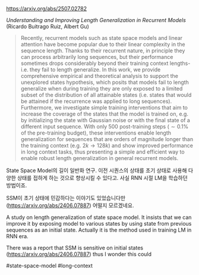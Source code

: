 https://arxiv.org/abs/2507.02782

*Understanding and Improving Length Generalization in Recurrent Models* (Ricardo Buitrago Ruiz, Albert Gu)

> Recently, recurrent models such as state space models and linear attention have become popular due to their linear complexity in the sequence length. Thanks to their recurrent nature, in principle they can process arbitrarily long sequences, but their performance sometimes drops considerably beyond their training context lengths-i.e. they fail to length generalize. In this work, we provide comprehensive empirical and theoretical analysis to support the unexplored states hypothesis, which posits that models fail to length generalize when during training they are only exposed to a limited subset of the distribution of all attainable states (i.e. states that would be attained if the recurrence was applied to long sequences). Furthermore, we investigate simple training interventions that aim to increase the coverage of the states that the model is trained on, e.g. by initializing the state with Gaussian noise or with the final state of a different input sequence. With only 500 post-training steps ($\sim 0.1\%$ of the pre-training budget), these interventions enable length generalization for sequences that are orders of magnitude longer than the training context (e.g. $2k\longrightarrow 128k$) and show improved performance in long context tasks, thus presenting a simple and efficient way to enable robust length generalization in general recurrent models.

State Space Model의 길이 일반화 연구. 이전 시퀀스의 상태를 초기 상태로 사용해 다양한 상태를 접하게 하는 것으로 향상시킬 수 있다고. 사실 RNN 시절 LM을 학습하던 방법이죠.

SSM이 초기 상태에 민감하다는 이야기도 있었습니다만 (https://arxiv.org/abs/2406.07887) 어떨지 모르겠네요.

<english>
A study on length generalization of state space model. It insists that we can improve it by exposing model to various states by using state from previous sequences as an initial state. Actually it is the method used in training LM in RNN era.

There was a report that SSM is sensitive on initial states (https://arxiv.org/abs/2406.07887) thus I wonder this could 

#state-space-model #long-context